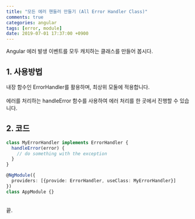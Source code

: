 ```yaml
---
title: "모든 에러 핸들러 만들기 (All Error Handler Class)"
comments: true
categories: angular
tags: [error, module]
date: 2019-07-01 17:37:00 +0900
---
```



Angular 에러 발생 이벤트를 모두 캐치하는 클래스를 만들어 봅시다. <br>



## 1. 사용방법

내장 함수인 ErrorHandler를 활용하며, 최상위 모둘에 적용합니다.<br><br>
에러를 처리하는 handleError 함수를 사용하여 에러 처리를 한 곳에서 진행할 수 있습니다.<br>

## 2. 코드

```ts
class MyErrorHandler implements ErrorHandler {
  handleError(error) {
    // do something with the exception
  }
}

@NgModule({
  providers: [{provide: ErrorHandler, useClass: MyErrorHandler}]
})
class AppModule {}
```

<br>
끝.